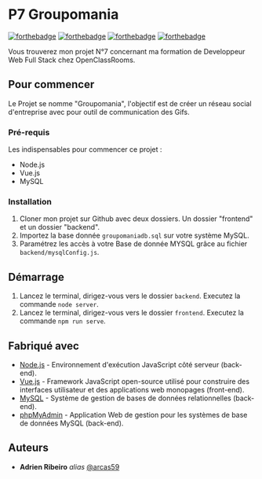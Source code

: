 # P7 Groupomania

[![forthebadge](http://forthebadge.com/images/badges/built-with-love.svg)](http://forthebadge.com)  [![forthebadge](http://forthebadge.com/images/badges/powered-by-electricity.svg)](http://forthebadge.com)
[![forthebadge](https://forthebadge.com/images/badges/contains-cat-gifs.svg)](http://forthebadge.com)
[![forthebadge](https://forthebadge.com/images/badges/built-by-developers.svg)](http://forthebadge.com)

Vous trouverez mon projet N°7 concernant ma formation de Developpeur Web Full Stack chez OpenClassRooms.


## Pour commencer

Le Projet se nomme "Groupomania", l'objectif est de créer un réseau social d'entreprise avec pour outil de communication des Gifs.

### Pré-requis

Les indispensables pour commencer ce projet :

- Node.js
- Vue.js
- MySQL

### Installation

1) Cloner mon projet sur Github avec deux dossiers. Un dossier "frontend" et un dossier "backend".
2) Importez la base donnée ``groupomaniadb.sql`` sur votre système MySQL.
3) Paramétrez les accès à votre Base de donnée MYSQL grâce au fichier ``backend/mysqlConfig.js``.


## Démarrage

1) Lancez le terminal, dirigez-vous vers le dossier ``backend``. Executez la commande ``node server``.
2) Lancez le terminal, dirigez-vous vers le dossier ``frontend``. Executez la commande ``npm run serve``.

## Fabriqué avec

* [Node.js](https://nodejs.org/fr/) - Environnement d'exécution JavaScript côté serveur (back-end).
* [Vue.js](https://vuejs.org/) -  Framework JavaScript open-source utilisé pour construire des interfaces utilisateur et des applications web monopages (front-end).
* [MySQL](https://www.mysql.com/fr/) -  Système de gestion de bases de données relationnelles (back-end).
* [phpMyAdmin](https://www.mysql.com/fr/) -  Application Web de gestion pour les systèmes de base de données MySQL (back-end).


## Auteurs
* **Adrien Ribeiro** _alias_ [@arcas59](https://github.com/arcas59)



